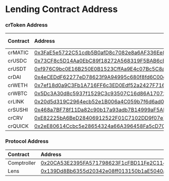 # Lending Contract Address

### crToken Address

| Contract | Address | Flash Loans |
| :--- | :--- | :--- |
| crMATIC | [0x3FaE5e5722C51cdb5B0afD8c7082e8a6AF336Ee8](https://polygonscan.com/address/0x3fae5e5722c51cdb5b0afd8c7082e8a6af336ee8) | Yes |
| crUSDC | [0x73CF8c5D14Aa0EbC89f18272A568319F5BAB6cBD](https://polygonscan.com/address/0x73CF8c5D14Aa0EbC89f18272A568319F5BAB6cBD) | Yes |
| crUSDT | [0xf976C9bc0E16B250E0B1523CffAa9E4c07Bc5C8a](https://polygonscan.com/address/0xf976C9bc0E16B250E0B1523CffAa9E4c07Bc5C8a) | Yes |
| crDAI | [0x4eCEDdF62277eD78623f9A94995c680f8fd6C00e](https://polygonscan.com/address/0x4eCEDdF62277eD78623f9A94995c680f8fd6C00e) | Yes |
| crWETH | [0x7ef18d0a9C3Fb1A716FF6c3ED0Edf52a2427F716](https://polygonscan.com/address/0x7ef18d0a9C3Fb1A716FF6c3ED0Edf52a2427F716) | Yes |
| crWBTC | [0x5Dc3A30d8c5937f1529C3c93507C16d86A17072A](https://polygonscan.com/address/0x5Dc3A30d8c5937f1529C3c93507C16d86A17072A) | Yes |
| crLINK | [0x20d5d319C2964ecb52e1B006a4C059b7f6d6ad0a](https://polygonscan.com/address/0x20d5d319C2964ecb52e1B006a4C059b7f6d6ad0a) | Yes |
| crSUSHI | [0x468a7BF78f11Da82c90b17a93adb7B14999aF5AB](https://polygonscan.com/address/0x468a7BF78f11Da82c90b17a93adb7B14999aF5AB) | Yes |
| crCRV | [0xE82225bA6BeD28406912522F01C7102DD9f07e78](https://polygonscan.com/address/0xE82225bA6BeD28406912522F01C7102DD9f07e78) | Yes |
| crQUICK | [0x2eE80614Ccbc5e28654324a66A396458Fa5cD7Cc](https://polygonscan.com/address/0x2eE80614Ccbc5e28654324a66A396458Fa5cD7Cc) | Yes |

### Protocol Address

| Contract | Address |
| :--- | :--- |
| Comptroller | [0x20CA53E2395FA571798623F1cFBD11Fe2C114c24](https://polygonscan.com/address/0x20CA53E2395FA571798623F1cFBD11Fe2C114c24) |
| Lens | [0x139Dd8Bb6355d20342e08ff013150b1aE5040a42](https://polygonscan.com/address/0x139Dd8Bb6355d20342e08ff013150b1aE5040a42) |

